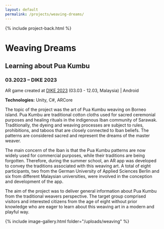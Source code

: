 ```yaml
---
layout: default
permalink: /projects/weaving-dreams/
---
```

{% include project-back.html %}

# Weaving Dreams

## Learning about Pua Kumbu

### 03.2023 – DIKE 2023

AR game created at <a href ="https://asset.uts.edu.my/dike2023/" target="_blank">DIKE 2023</a> (03.03 - 12.03, Malaysia) \| Android

**Technologies:** Unity, C#, ARCore

The topic of the project was the art of Pua Kumbu weaving on Borneo island. Pua Kumbu are traditional cotton cloths used for sacred ceremonial purposes and healing rituals in the indigenous Iban community of Sarawak. Traditionally, the dyeing and weaving processes are subject to rules, prohibitions, and taboos that are closely connected to Iban beliefs. The patterns are considered sacred and represent the dreams of the master weaver.

The main concern of the Iban is that the Pua Kumbu patterns are now widely used for commercial purposes, while their traditions are being forgotten. Therefore, during the summer school, an AR app was developed to convey the traditions associated with this weaving art. A total of eight participants, two from the German University of Applied Sciences Berlin and six from different Malaysian universities, were involved in the conception and development of the app.

The aim of the project was to deliver general information about Pua Kumbu from the traditional weavers perspective. The target group comprised visitors and interested citizens from the age of eight without prior knowledge who are eager to learn about this weaving art in a modern and playful way. 

{% include image-gallery.html folder="/uploads/weaving" %}

